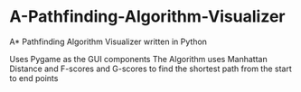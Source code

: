 # A-Pathfinding-Algorithm-Visualizer
A* Pathfinding Algorithm Visualizer written in Python

Uses Pygame as the GUI components
The Algorithm uses Manhattan Distance and F-scores and G-scores to find the shortest path from the start to end points
